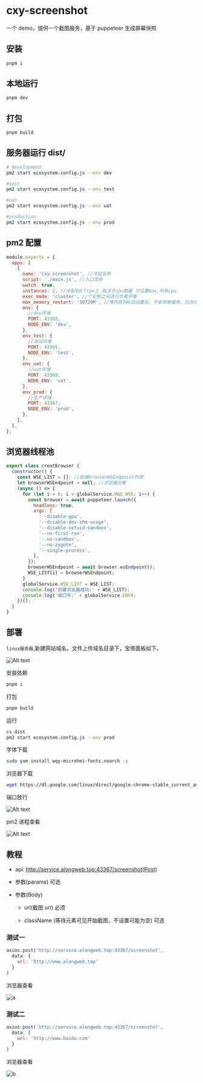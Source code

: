 # cxy-screenshot

一个 demo，提供一个截图服务，基于 puppeteer 生成屏幕快照

## 安装

```bash
pnpm i
```

## 本地运行

```bash
pnpm dev
```

## 打包

```bash
pnpm build
```

## 服务器运行 dist/

```bash
# development
pm2 start ecosystem.config.js --env dev

#test
pm2 start ecosystem.config.js --env test

#uat
pm2 start ecosystem.config.js --env uat

#production
pm2 start ecosystem.config.js --env prod
```

## pm2 配置

```js
module.exports = {
  apps: [
    {
      name: 'Cxy.screenshot', //项目名称
      script: './main.js', //入口文件
      watch: true,
      instances: 2, //分配到4个cpu上 取决于cpu数量 可设置max,所有cpu
      exec_mode: 'cluster', //个实例之间进行负载平衡
      max_memory_restart: '30720M', //堆内存30G自动重启，不会中断服务，已测试
      env: {
        //dev环境
        PORT: 43365,
        NODE_ENV: 'dev',
      },
      env_test: {
        //测试环境
        PORT: 43365,
        NODE_ENV: 'test',
      },
      env_uat: {
        //uat环境
        PORT: 43369,
        NODE_ENV: 'uat',
      },
      env_prod: {
        //生产环境
        PORT: 43367,
        NODE_ENV: 'prod',
      },
    },
  ],
};
```

## 浏览器线程池

```js
export class creatBrowser {
  constructor() {
    const WSE_LIST = []; //存储browserWSEndpoint列表
    let browserWSEndpoint = null; //浏览器对象
    (async () => {
      for (let i = 0; i < globalService.MAX_WSE; i++) {
        const browser = await puppeteer.launch({
          headless: true,
          args: [
            '--disable-gpu',
            '--disable-dev-shm-usage',
            '--disable-setuid-sandbox',
            '--no-first-run',
            '--no-sandbox',
            '--no-zygote',
            '--single-process',
          ],
        });
        browserWSEndpoint = await browser.wsEndpoint();
        WSE_LIST[i] = browserWSEndpoint;
      }
      globalService.WSE_LIST = WSE_LIST;
      console.log('创建浏览器成功:' + WSE_LIST);
      console.log('端口号:' + globalService.ENV);
    })();
  }
}
```

## 部署

`linux服务器`,新建网站域名，文件上传域名目录下，宝塔面板如下。

![Alt text](image.png)

安装依赖

```bash
pnpm i
```

打包

```bash
pnpm build
```

运行

```bash
cs dist
pm2 start ecosystem.config.js --env prod
```

字体下载

```bash
sudo yum install wqy-microhei-fonts.noarch -y
```

浏览器下载

```bash
wget https://dl.google.com/linux/direct/google-chrome-stable_current_amd64.deb
```

端口放行

![Alt text](image-3.png)

pm2 进程查看

![Alt text](image-2.png)

## 教程

- api: http://service.alongweb.top:43367/screenshot(Post)

- 参数(params) 可选

- 参数(Body)

  - url(截图 url) 必须

  - className (等待元素可见开始截图，不设置可能为空) 可选

### 测试一

```js
axios.post('http://service.alongweb.top:43367/screenshot',
  data: {
    url: 'http://www.alongweb.top'
  }
)
```

浏览器查看

![a](download.png)

### 测试二

```js
axios.post('http://service.alongweb.top:43367/screenshot',
  data: {
    url: 'http://www.baidu.com'
  }
)
```

浏览器查看

![b](download2.png)
